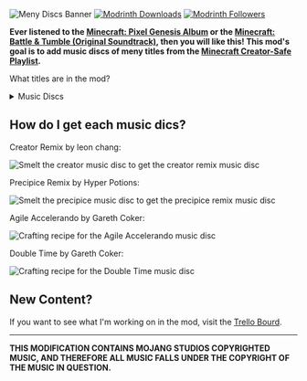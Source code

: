 ![Meny Discs Banner](https://cdn.modrinth.com/data/cached_images/bdd86cd297cd305adaf93050488e2e01a219f647.png)
[![Modrinth Downloads](https://img.shields.io/modrinth/dt/oGJVu75Z?style=plastic&label=Modrinth%20Downloads&color=04cc4c)](https://modrinth.com/mod/meny-discs/versions)
[![Modrinth Followers](https://img.shields.io/modrinth/followers/oGJVu75Z?style=plastic&label=Modrinth%20Followers&color=ff8496)](https://modrinth.com/mod/meny-discs)

**Ever listened to the [Minecraft: Pixel Genesis Album](https://open.spotify.com/album/3pv30z3VATTE260rWIhWdE?si=HIbUAmlITFe-LYuEuIgrRg) or the [Minecraft: Battle & Tumble (Original Soundtrack)](https://open.spotify.com/album/17T3bbZXPaGaKKQfDPTDhc?si=EOm1SfTdRreiqQaGFMDItA), then you will like this! This mod's goal is to add music discs of meny titles from the [Minecraft Creator-Safe Playlist](https://open.spotify.com/playlist/5T4KWhz9Q8r98skQBimtlH?si=0f8c11e5214b46fc).**

What titles are in the mod?

<details>
<summary>Music Discs</summary>

[Creator Remix by leon chang](https://open.spotify.com/track/2HLpPvix8g93bdCS4YTd4h?si=c350821ce2894b52)

[Precipice Remix by Hyper Potions](https://open.spotify.com/track/5YugJI5LNGyWfp72ezwLUY?si=84eebf0f252e4891)

[Agile Accelerando by Gareth Coker](https://open.spotify.com/track/7wcKrpOzIZ7rI3wkn1Vxyq?si=c4be23b3e1264243)

[Double Time by Gareth Coker](https://open.spotify.com/track/4Hbh0oYptAz35Qqo8SDScJ?si=5b393d7bcf2f4a86)

</details>

## How do I get each music dics?

Creator Remix by leon chang:

![Smelt the creator music disc to get the creator remix music disc](https://cdn.modrinth.com/data/cached_images/2bb41e04da7a53a73fb741ebbfa741d8e9279d3c.png)

Precipice Remix by Hyper Potions:

![Smelt the precipice music disc to get the precipice remix music disc](https://cdn.modrinth.com/data/cached_images/18eafc44d981ee2f76d813c1e00eb34f9e472efe.png)

Agile Accelerando by Gareth Coker:

![Crafting recipe for the Agile Accelerando music disc](https://cdn.modrinth.com/data/cached_images/828df716424a7b7e7fd634a5220f1c8dd03ab35d.png)

Double Time by Gareth Coker:

![Crafting recipe for the Double Time music disc](https://cdn.modrinth.com/data/cached_images/8dbd96b2ad82bf57cf2dea812c61a72f3a698b30.png)

## New Content?

If you want to see what I'm working on in the mod, visit the [Trello Bourd](https://trello.com/b/LG85RWRT).

---

**THIS MODIFICATION CONTAINS MOJANG STUDIOS COPYRIGHTED MUSIC, AND THEREFORE ALL MUSIC FALLS UNDER THE COPYRIGHT OF THE MUSIC IN QUESTION.**
